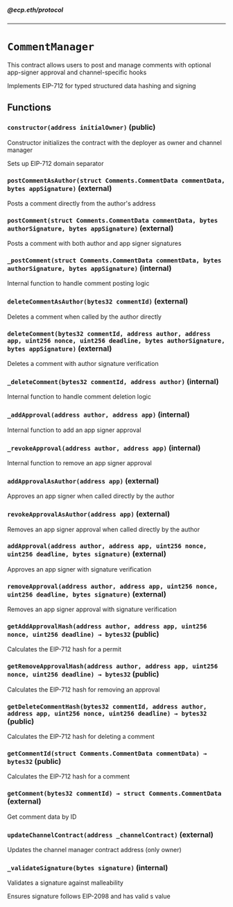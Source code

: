 ##### @ecp.eth/protocol

---

# `CommentManager`

This contract allows users to post and manage comments with optional app-signer approval and channel-specific hooks

Implements EIP-712 for typed structured data hashing and signing

## Functions

### `constructor(address initialOwner)` (public)

Constructor initializes the contract with the deployer as owner and channel manager

Sets up EIP-712 domain separator

### `postCommentAsAuthor(struct Comments.CommentData commentData, bytes appSignature)` (external)

Posts a comment directly from the author's address

### `postComment(struct Comments.CommentData commentData, bytes authorSignature, bytes appSignature)` (external)

Posts a comment with both author and app signer signatures

### `_postComment(struct Comments.CommentData commentData, bytes authorSignature, bytes appSignature)` (internal)

Internal function to handle comment posting logic

### `deleteCommentAsAuthor(bytes32 commentId)` (external)

Deletes a comment when called by the author directly

### `deleteComment(bytes32 commentId, address author, address app, uint256 nonce, uint256 deadline, bytes authorSignature, bytes appSignature)` (external)

Deletes a comment with author signature verification

### `_deleteComment(bytes32 commentId, address author)` (internal)

Internal function to handle comment deletion logic

### `_addApproval(address author, address app)` (internal)

Internal function to add an app signer approval

### `_revokeApproval(address author, address app)` (internal)

Internal function to remove an app signer approval

### `addApprovalAsAuthor(address app)` (external)

Approves an app signer when called directly by the author

### `revokeApprovalAsAuthor(address app)` (external)

Removes an app signer approval when called directly by the author

### `addApproval(address author, address app, uint256 nonce, uint256 deadline, bytes signature)` (external)

Approves an app signer with signature verification

### `removeApproval(address author, address app, uint256 nonce, uint256 deadline, bytes signature)` (external)

Removes an app signer approval with signature verification

### `getAddApprovalHash(address author, address app, uint256 nonce, uint256 deadline) → bytes32` (public)

Calculates the EIP-712 hash for a permit

### `getRemoveApprovalHash(address author, address app, uint256 nonce, uint256 deadline) → bytes32` (public)

Calculates the EIP-712 hash for removing an approval

### `getDeleteCommentHash(bytes32 commentId, address author, address app, uint256 nonce, uint256 deadline) → bytes32` (public)

Calculates the EIP-712 hash for deleting a comment

### `getCommentId(struct Comments.CommentData commentData) → bytes32` (public)

Calculates the EIP-712 hash for a comment

### `getComment(bytes32 commentId) → struct Comments.CommentData` (external)

Get comment data by ID

### `updateChannelContract(address _channelContract)` (external)

Updates the channel manager contract address (only owner)

### `_validateSignature(bytes signature)` (internal)

Validates a signature against malleability

Ensures signature follows EIP-2098 and has valid s value
